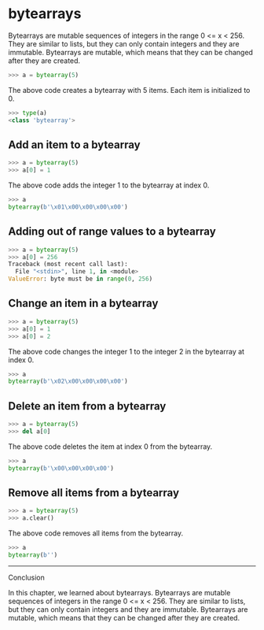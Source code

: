 # bytearrays

Bytearrays are mutable sequences of integers in the range 0 <= x < 256\. They are similar to lists, but they can only contain integers and they are immutable. Bytearrays are mutable, which means that they can be changed after they are created.

```python
>>> a = bytearray(5)
```

The above code creates a bytearray with 5 items. Each item is initialized to 0.

```python
>>> type(a)
<class 'bytearray'>
```

## Add an item to a bytearray

```python
>>> a = bytearray(5)
>>> a[0] = 1
```

The above code adds the integer 1 to the bytearray at index 0.

```python
>>> a
bytearray(b'\x01\x00\x00\x00\x00')
```

## Adding out of range values to a bytearray

```python
>>> a = bytearray(5)
>>> a[0] = 256
Traceback (most recent call last):
  File "<stdin>", line 1, in <module>
ValueError: byte must be in range(0, 256)
```

## Change an item in a bytearray

```python
>>> a = bytearray(5)
>>> a[0] = 1
>>> a[0] = 2
```

The above code changes the integer 1 to the integer 2 in the bytearray at index 0.

```python
>>> a
bytearray(b'\x02\x00\x00\x00\x00')
```

## Delete an item from a bytearray

```python
>>> a = bytearray(5)
>>> del a[0]
```

The above code deletes the item at index 0 from the bytearray.

```python
>>> a
bytearray(b'\x00\x00\x00\x00')
```

## Remove all items from a bytearray

```python
>>> a = bytearray(5)
>>> a.clear()
```

The above code removes all items from the bytearray.

```python
>>> a
bytearray(b'')
```

--------------------------------------------------------------------------------

Conclusion

In this chapter, we learned about bytearrays. Bytearrays are mutable sequences of integers in the range 0 <= x < 256\. They are similar to lists, but they can only contain integers and they are immutable. Bytearrays are mutable, which means that they can be changed after they are created.
